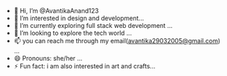 - 👋 Hi, I’m @AvantikaAnand123
- 👀 I’m interested in design and development...
- 🌱 I’m currently exploring full stack web development ...
- 💞️ I’m looking to explore the tech world ...
- 📫 you can reach me through my email(avantika29032005@gmail.com) ...
- 😄 Pronouns: she/her ...
- ⚡ Fun fact:  i am also interested in art and crafts...

<!---
AvantikaAnand123/AvantikaAnand123 is a ✨ special ✨ repository because its `README.md` (this file) appears on your GitHub profile.
You can click the Preview link to take a look at your changes.
--->
